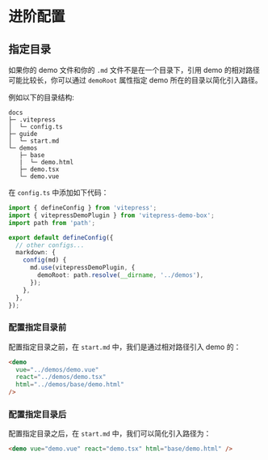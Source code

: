# 进阶配置

## 指定目录

如果你的 demo 文件和你的 `.md` 文件不是在一个目录下，引用 demo 的相对路径可能比较长，你可以通过 `demoRoot` 属性指定 demo 所在的目录以简化引入路径。

例如以下的目录结构:

```
docs
├─ .vitepress
│  └─ config.ts
├─ guide
│  └─ start.md
└─ demos
   ├─ base
   |  └─ demo.html
   ├─ demo.tsx
   └─ demo.vue
```

在 `config.ts` 中添加如下代码：

```ts
import { defineConfig } from 'vitepress';
import { vitepressDemoPlugin } from 'vitepress-demo-box';
import path from 'path';

export default defineConfig({
  // other configs...
  markdown: {
    config(md) {
      md.use(vitepressDemoPlugin, {
        demoRoot: path.resolve(__dirname, '../demos'),
      });
    },
  },
});
```

### 配置指定目录前

配置指定目录之前，在 `start.md` 中，我们是通过相对路径引入 demo 的：

```html
<demo
  vue="../demos/demo.vue"
  react="../demos/demo.tsx"
  html="../demos/base/demo.html"
/>
```

### 配置指定目录后

配置指定目录之后，在 `start.md` 中，我们可以简化引入路径为：

```html
<demo vue="demo.vue" react="demo.tsx" html="base/demo.html" />
```
